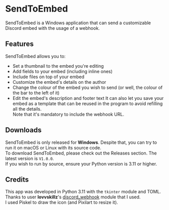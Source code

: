 # SendToEmbed
SendToEmbed is a Windows application that can send a customizable Discord embed with the usage of a webhook.

## Features
SendToEmbed allows you to:
- Set a thumbnail to the embed you're editing
- Add fields to your embed (including inline ones)
- Include files on top of your embed
- Customize the embed's details on the author
- Change the colour of the embed you wish to send (or well, the colour of the bar to the left of it)
- Edit the embed's description and footer text
It can also let you save your embed as a template that can be reused in the program to avoid refilling all the details.<br>
Note that it's mandatory to include the webhook URL.

## Downloads
SendToEmbed is only released for **Windows**. Despite that, you can try to run it on macOS or Linux with its source code.<br>
To download SendToEmbed, please check out the Releases section. The latest version is `V1.0.0`.<br>
If you wish to run by source, ensure your Python version is 3.11 or higher.

## Credits
This app was developed in Python 3.11 with the `tkinter` module and TOML.<br>
Thanks to user **lovvskillz**'s [discord_webhook](https://github.com/lovvskillz/python-discord-webhook) module that I used.<br>
I used Piskel to draw the icon (and Pixilart to resize it).
